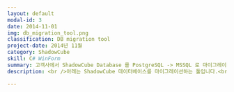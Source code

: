 ```yaml
---
layout: default
modal-id: 3
date: 2014-11-01
img: db_migration_tool.png
classification: DB migration tool
project-date: 2014년 11월
category: ShadowCube
skill: C# WinForm
summary: 고객사에서 ShadowCube Database 를 PostgreSQL -> MSSQL 로 마이그레이션 요청이 많아 툴로 구현하여 생산성이 높아졌습니다.
description: <br />아래는 ShadowCube 데이터베이스를 마이그레이션하는 툴입니다.<br />PostgreSQL 에서 MSSQL 로 ShadowCube 데이터를 이전할 때 사용하는 툴입니다.<br />먼저 환경설정 정보를 입력하여 저장합니다. <img src="img/portfolio/dbm_connection_test.gif" class="img-responsive project-image" alt="dbm_connection_test"> 그 다음에 MSSQL 에 신규 데이터베이스를 생성합니다. <img src="img/portfolio/dbm_dbinit.gif" class="img-responsive project-image" alt="dbm_dbinit"> 그리고 현재 PostgreSQL 의 데이터는 어떤 것이 있는지 확인하고, MSSQL 로 이동 시킵니다. <img src="img/portfolio/dbm_process.gif" class="img-responsive project-image" alt="dbm_process"> 데이터 이동은 background 에서 처리하고 있기 때문에 보시는바와 같이 스크롤 이동, 상태 변화 등 UI 가 Update 됩니다.<br /><br />구현 초기에는 데이터들을 List 객체에 담아 ShadowCube 데이터를 이동시켰는데 데이터가 많아질 수록 속도가 느려지는 이슈가 있었습니다.<br />따라서 실시간으로 MSSQL 데이터베이스에 이동하도록 개선하여 속도 및 안전성을 높였습니다.

---
```

